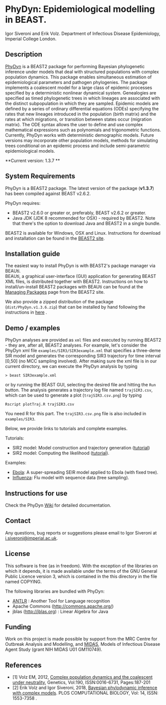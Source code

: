 # PhyDyn: Epidemiological modelling in BEAST.

Igor Siveroni and Erik Volz.
Department of Infectious Disease Epidemiology, Imperial College London.

## Description
[PhyDyn](https://github.com/mrc-ide/PhyDyn/wiki) is a BEAST2 package for performing Bayesian phylogenetic inference under models that deal with structured populations with complex population dynamics.
This package enables simultaneous estimation of epidemiological parameters and pathogen phylogenies. The package implements a coalescent model for a large class of epidemic processes specified by a deterministic nonlinear dynamical system. Genealogies are specified as timed phylogenetic trees in which lineages are associated with the distinct subpopulation in which they are sampled. Epidemic models are defined by a series of ordinary differential equations (ODEs) specifying the rates that new lineages introduced in the population (birth matrix) and the rates at which migrations, or transition between states occur (migration matrix). The ODE syntax allows the user to define and use complex mathematical expressions such as  polynomials and trigonometric functions. Currently, PhyDyn works with deterministic demographic models. Future versions may incorporate other population models, methods for simulating trees conditional on an epidemic process and include semi-parametric epidemiological models.

**Current version: 1.3.7 **

## System Requirements

PhyDyn is a BEAST2 package. The latest version of the package (**v1.3.7**) has been compiled against BEAST v2.6.2.

PhyDyn requires:
- BEAST2 v2.6.0 or greater or, preferably, BEAST v2.6.2 or greater.
- Java JDK (JDK 8 recommended for OSX) - required by BEAST2. Note that there's the option to download Java and BEAST2 in a single bundle.

BEAST2 is available for Windows, OSX and Linux.  Instructions for download and installation can be found in the [BEAST2 site](https://www.beast2.org).


## Installation guide

The easiest way to install PhyDyn is with BEAST2's package manager via BEAUti.<br>
BEAUti, a graphical user-interface (GUI) application for generating BEAST XML files, is distributed together with BEAST2. Instructions on how to install/un-install BEAST2 packages with BEAUti can be found at the [Managing Packages](https://www.beast2.org/managing-packages/) page from the BEAST2 site.

We also provide a zipped distribution of the package (`dist/PhyDyn.v1.3.6.zip`) that can be installed by hand following the instructions in [here](https://www.beast2.org/managing-packages/) .


<!--  However, the package (v.1.3.7) can also be installed by hand. -->
<!-- or, alternatively, examples can be run using  PhyDyn's standalone version. -->

<!--
### Installation by-hand
The zipped distribution of the package is located in the `dist/` directory. The latest distribution is `dist/PhyDyn.v1.3.6.zip`.
Instructions on how to install Beast packages by hand can be found [here](https://www.beast2.org/managing-packages/). The steps are:
* Locate the directory where the current Beast version  keeps add-ons and packages. In Linux, it's usually `/users/<username>/.beast/2.6`. Move to that directory, create a directory for PhyDyn, and then move inside the new directory:
```
> cd /users/<username>/.beast/2.6
> mkdir PhyDyn
> cd PhyDyn
```
* Copy the zipped distribution to the package's directory (current directory). Unzip the file.
```
> cp path-to-file/PhyDyn.v1.3.7.zip .
> unzip PhyDyn.v1.3.7.zip
```
That's all. Beast should recognize the package next time it runs.

 -->
<!--
### Standalone

PhyDyn's standalone version is bundled with BEAST 2.6.2.
In order to run an example with the package's stand-alone version, `jars/phydynv1.3.6.jar`, type the following:
```
    java -jar phydynv1.3.6.jar examplefile.xml
```
PhyDyn Beauti templates will not be accesible with this method.
-->

## Demo / examples

PhyDyn analyses are provided as `xml` files and executed by running BEAST2 - they are, after all, BEAST2 analyses. For example, let's consider the PhyDyn xml file  `examples/SIR3/SIR3example.xml` that specifies a three-deme SIR model and  generates the corresponding SIR3 trajectory for time interval [0,50] (no MCC sampling involved). After making sure the xml file is in our current directory, we can execute the PhyDyn analysis by typing
```
> beast SIR3example.xml
```
or by running the BEAST GUI, selecting the desired file and hitting the `Run` button. The analysis generates a trajectory log file named `trajSIR3.csv`, which can be used to generate a plot (`trajSIR3.csv.png`) by typing
```
Rscript plotTraj.R trajSIR3.csv
```
You need R for this part. The `trajSIR3.csv.png` file is also included in `examples/SIR3`.


Below, we provide links to tutorials and complete examples.

Tutorials:
* SIR2 model: Model construction and trajectory generation ([tutorial](https://github.com/mrc-ide/PhyDyn/wiki/Tutorial-SIR2-Trajectory))
* SIR2 model: Computing the likelihood ([tutorial](https://github.com/mrc-ide/PhyDyn/wiki/Tutorial-SIR2-Treelikelihood)).


Examples:
* [Ebola](https://github.com/mrc-ide/PhyDyn/wiki/Ebola-Example): A super-spreading SEIR model applied to Ebola (with fixed tree).
* [Influenza](https://github.com/mrc-ide/PhyDyn/wiki/Influenza-Example ): Flu model with sequence data (tree sampling).

## Instructions for use

Check the PhyDyn [Wiki](https://github.com/mrc-ide/PhyDyn/wiki) for detailed documentation.

## Contact

Any questions, bug reports or suggestions please email to Igor Siveroni at i.siveroni@imperial.ac.uk.

## License

This software is free (as in freedom). With the exception of the libraries on which it depends, it is made available under the terms of the GNU General Public Licence version 3, which is contained in the this directory in the file named COPYING.

The following libraries are bundled with PhyDyn:

* [ANTLR](http://www.antlr.org/) : Another Tool for Language recognition
* Apache Commons (http://commons.apache.org/)
* jblas (http://jblas.org) : Linear Algebra for Java

## Funding

Work on this project is made possible by support from the MRC Centre for Outbreak Analysis and Modelling, and [MIDAS](http://www.epimodels.org/), Models of Infectious Disease Agent Study (grant NIH MIDAS U01 GM110749).


## References
* [1] Volz EM, 2012, [Complex population dynamics and the coalescent under neutrality](http://www.genetics.org/content/190/1/187), Genetics, Vol:190, ISSN:0016-6731, Pages:187-201
* [2] Erik Volz and Igor Siveroni, 2018, [Bayesian phylodynamic inference with complex models](https://journals.plos.org/ploscompbiol/article?id=10.1371/journal.pcbi.1006546). PLOS COMPUTATIONAL BIOLOGY, Vol: 14, ISSN: 1553-7358 .
